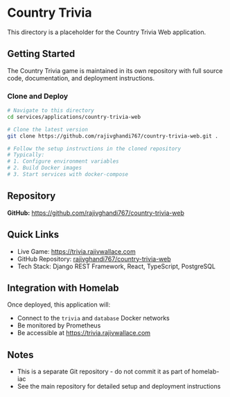 # Country Trivia

This directory is a placeholder for the Country Trivia Web application.

## Getting Started

The Country Trivia game is maintained in its own repository with full source code, documentation, and deployment instructions.

### Clone and Deploy

```bash
# Navigate to this directory
cd services/applications/country-trivia-web

# Clone the latest version
git clone https://github.com/rajivghandi767/country-trivia-web.git .

# Follow the setup instructions in the cloned repository
# Typically:
# 1. Configure environment variables
# 2. Build Docker images
# 3. Start services with docker-compose
```

## Repository

**GitHub:** https://github.com/rajivghandi767/country-trivia-web

## Quick Links

- Live Game: https://trivia.rajivwallace.com
- GitHub Repository: [rajivghandi767/country-trivia-web](https://github.com/rajivghandi767/country-trivia-web)
- Tech Stack: Django REST Framework, React, TypeScript, PostgreSQL

## Integration with Homelab

Once deployed, this application will:

- Connect to the `trivia` and `database` Docker networks
- Be monitored by Prometheus
- Be accessible at https://trivia.rajivwallace.com

## Notes

- This is a separate Git repository - do not commit it as part of homelab-iac
- See the main repository for detailed setup and deployment instructions
